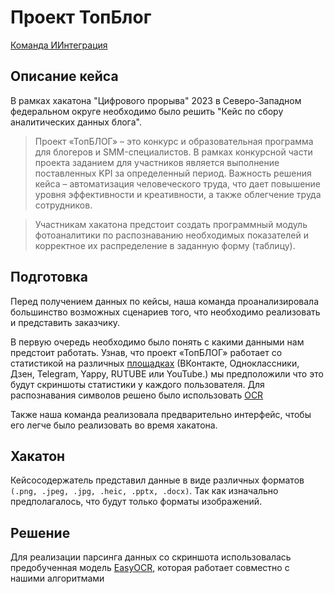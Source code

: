 # Проект ТопБлог 
<a href="">Команда ИИнтеграция</a>
## Описание кейса
В рамках хакатона "Цифрового прорыва" 2023 в Северо-Западном федеральном округе необходимо было решить "Кейс по сбору аналитических данных блога".

> Проект «ТопБЛОГ» – это конкурс и образовательная программа для блогеров и SMM-специалистов. В рамках конкурсной части проекта заданием для участников является выполнение поставленных KPI за определенный период. Важность решения кейса – автоматизация человеческого труда, что дает повышение уровня эффективности и креативности, а также облегчение труда сотрудников.

>Участникам хакатона предстоит создать программный модуль фотоаналитики по распознаванию необходимых показателей и корректное их распределение в заданную форму (таблицу).

## Подготовка

Перед получением данных по кейсы, наша команда проанализировала большинство возможных сценариев того, что необходимо реализовать и представить заказчику.

В первую очередь необходимо было понять с какими данными нам предстоит работать. Узнав, что проект «ТопБЛОГ» работает со статистикой на различных <a href='https://topblog.rsv.ru/faq'>площадках</a> (ВКонтакте, Одноклассники, Дзен, Telegram, Yappy, RUTUBE или YouTube.) мы предположили что это будут скриншоты статистики у каждого пользователя.
Для распознавания символов решено было использовать <a href="https://cloud.yandex.ru/docs/vision/concepts/ocr/">OCR</a> 

Также наша команда реализовала предварительно интерфейс, чтобы его легче было реализовать во время хакатона.

## Хакатон
Кейсосодержатель представил данные в виде различных форматов `(.png, .jpeg, .jpg, .heic, .pptx, .docx)`. Так как изначально предполагалось, что будут только форматы изображений.


## Решение
Для реализации парсинга данных со скриншота использовалась предобученная модель <a href='https://github.com/JaidedAI/EasyOCR/tree/master'>EasyOCR</a>, которая работает совместно с нашими алгоритмами 